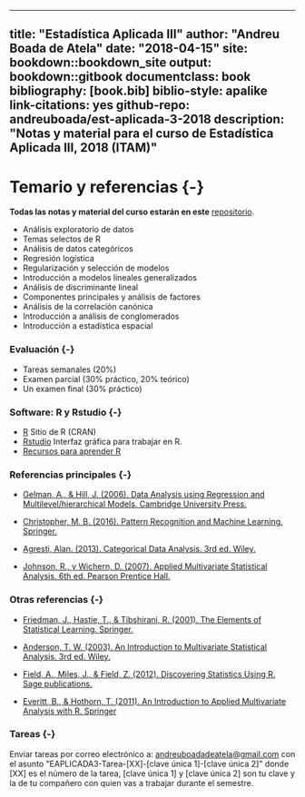 
--- 
title: "Estadística Aplicada III"
author: "Andreu Boada de Atela"
date: "2018-04-15"
site: bookdown::bookdown_site
output: bookdown::gitbook
documentclass: book
bibliography: [book.bib]
biblio-style: apalike
link-citations: yes
github-repo: andreuboada/est-aplicada-3-2018
description: "Notas y material para el curso de Estadística Aplicada III, 2018 (ITAM)"
---

# Temario y referencias {-}

**Todas las notas y material del curso estarán en este** [repositorio](https://github.com/andreuboada/est-aplicada-3-2018).

- Análisis exploratorio de datos
- Temas selectos de R
- Análisis de datos categóricos
- Regresión logística 
- Regularización y selección de modelos
- Introducción a modelos lineales generalizados
- Análisis de discriminante lineal
- Componentes principales y análisis de factores
- Análisis de la correlación canónica
- Introducción a análisis de conglomerados
- Introducción a estadística espacial

### Evaluación {-}

- Tareas semanales (20%)
- Examen parcial (30% práctico, 20% teórico)
- Un examen final (30% práctico)

### Software: R y Rstudio {-}

- [R](https://cran.r-project.org) Sitio de R (CRAN)
- [Rstudio](https://www.rstudio.com/products/RStudio/) Interfaz gráfica para trabajar en R.
- [Recursos para aprender R](https://www.rstudio.com/online-learning/#R)

### Referencias principales {-}

- [Gelman, A., & Hill, J. (2006). Data Analysis using Regression and Multilevel/hierarchical Models. Cambridge University Press.](https://www.amazon.com/gp/product/052168689X/)

- [Christopher, M. B. (2016). Pattern Recognition and Machine Learning. Springer.](http://www.springer.com/us/book/9780387310732)

- [Agresti, Alan. (2013). Categorical Data Analysis. 3rd ed. Wiley.](https://www.wiley.com/en-us/Categorical+Data+Analysis%2C+3rd+Edition-p-9780470463635)

- [Johnson, R., y Wichern, D. (2007). Applied Multivariate Statistical Analysis. 6th ed. Pearson Prentice Hall.](https://www.pearson.com/us/higher-education/program/Johnson-Applied-Multivariate-Statistical-Analysis-6th-Edition/PGM274834.html)

### Otras referencias {-}

- [Friedman, J., Hastie, T., & Tibshirani, R. (2001). The Elements of Statistical Learning. Springer.](https://web.stanford.edu/~hastie/ElemStatLearn/)

- [Anderson, T. W. (2003). An Introduction to Multivariate Statistical Analysis. 3rd ed. Wiley.](https://www.amazon.com/Introduction-Multivariate-Statistical-Analysis/dp/0471360910)
 
- [Field, A., Miles, J., & Field, Z. (2012). Discovering Statistics Using R. Sage publications.](https://www.amazon.com/Discovering-Statistics-Using-Andy-Field/dp/1446200469)

- [Everitt, B., & Hothorn, T. (2011). An Introduction to Applied Multivariate Analysis with R. Springer](https://www.amazon.com/Introduction-Applied-Multivariate-Analysis-Use/dp/1441996494)

### Tareas {-}

Enviar tareas por correo electrónico a: [andreuboadadeatela@gmail.com](andreuboadadeatela@gmail.com) con el asunto "EAPLICADA3-Tarea-[XX]-[clave única 1]-[clave única 2]" donde [XX] es el número de la tarea, [clave única 1] y [clave única 2] son tu clave y la de tu compañero con quien vas a trabajar durante el semestre.
